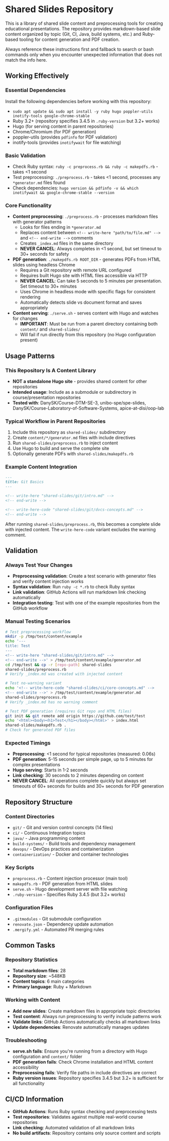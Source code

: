 # Shared Slides Repository

This is a library of shared slide content and preprocessing tools for creating educational presentations. The repository provides markdown-based slide content organized by topic (Git, CI, Java, build systems, etc.) and Ruby-based tooling for content generation and PDF creation.

Always reference these instructions first and fallback to search or bash commands only when you encounter unexpected information that does not match the info here.

## Working Effectively

### Essential Dependencies
Install the following dependencies before working with this repository:
- `sudo apt update && sudo apt install -y ruby hugo poppler-utils inotify-tools google-chrome-stable`
- Ruby 3.2+ (repository specifies 3.4.5 in `.ruby-version` but 3.2+ works)
- Hugo (for serving content in parent repositories)
- Chrome/Chromium (for PDF generation)
- poppler-utils (provides `pdfinfo` for PDF validation)
- inotify-tools (provides `inotifywait` for file watching)

### Basic Validation
- Check Ruby syntax: `ruby -c preprocess.rb && ruby -c makepdfs.rb` - takes <1 second
- Test preprocessing: `./preprocess.rb` - takes <1 second, processes any `*generator.md` files found
- Check dependencies: `hugo version && pdfinfo -v && which inotifywait && google-chrome-stable --version`

### Core Functionality
- **Content preprocessing**: `./preprocess.rb` - processes markdown files with generator patterns
  - Looks for files ending in `*generator.md`
  - Replaces content between `<!-- write-here "path/to/file.md" -->` and `<!-- end-write -->` comments
  - Creates `_index.md` files in the same directory
  - **NEVER CANCEL**: Always completes in <1 second, but set timeout to 30+ seconds for safety
- **PDF generation**: `./makepdfs.rb ROOT_DIR` - generates PDFs from HTML slides using headless Chrome
  - Requires a Git repository with remote URL configured
  - Requires built Hugo site with HTML files accessible via HTTP
  - **NEVER CANCEL**: Can take 5 seconds to 5 minutes per presentation. Set timeout to 30+ minutes
  - Uses Chrome in headless mode with specific flags for consistent rendering
  - Automatically detects slide vs document format and saves appropriately
- **Content serving**: `./serve.sh` - serves content with Hugo and watches for changes
  - **IMPORTANT**: Must be run from a parent directory containing both `content/` and `shared-slides/`
  - Will fail if run directly from this repository (no Hugo configuration present)

## Usage Patterns

### This Repository Is A Content Library
- **NOT a standalone Hugo site** - provides shared content for other repositories
- **Intended usage**: Include as a submodule or subdirectory in course/presentation repositories
- **Tested with**: DanySK/Course-DTM-SE-3, unibo-spe/spe-slides, DanySK/Course-Laboratory-of-Software-Systems, apice-at-disi/oop-lab

### Typical Workflow in Parent Repositories
1. Include this repository as `shared-slides/` subdirectory
2. Create `content/*/generator.md` files with include directives
3. Run `shared-slides/preprocess.rb` to inject content
4. Use Hugo to build and serve the complete site
5. Optionally generate PDFs with `shared-slides/makepdfs.rb`

### Example Content Integration
```markdown
---
title: Git Basics
---

<!-- write-here "shared-slides/git/intro.md" -->
<!-- end-write -->

<!-- write-here-code "shared-slides/git/dvcs-concepts.md" -->
<!-- end-write -->
```

After running `shared-slides/preprocess.rb`, this becomes a complete slide with injected content. The `write-here-code` variant excludes the warning comment.

## Validation

### Always Test Your Changes
- **Preprocessing validation**: Create a test scenario with generator files and verify content injection works
- **Syntax validation**: Run `ruby -c *.rb` to check Ruby syntax
- **Link validation**: GitHub Actions will run markdown link checking automatically
- **Integration testing**: Test with one of the example repositories from the GitHub workflow

### Manual Testing Scenarios
```bash
# Test preprocessing workflow
mkdir -p /tmp/test/content/example
echo '---
title: Test
---
<!-- write-here "shared-slides/git/intro.md" -->
<!-- end-write -->' > /tmp/test/content/example/generator.md
cd /tmp/test && cp -r [repo-path] shared-slides
shared-slides/preprocess.rb
# Verify _index.md was created with injected content

# Test no-warning variant
echo '<!-- write-here-code "shared-slides/ci/core-concepts.md" -->
<!-- end-write -->' > /tmp/test/content/example/generator.md
shared-slides/preprocess.rb
# Verify _index.md has no warning comment

# Test PDF generation (requires Git repo and HTML files)
git init && git remote add origin https://github.com/test/test
echo '<html><body><h1>Test</h1></body></html>' > index.html
shared-slides/makepdfs.rb .
# Check for generated PDF files
```

### Expected Timings
- **Preprocessing**: <1 second for typical repositories (measured: 0.06s)
- **PDF generation**: 5-15 seconds per simple page, up to 5 minutes for complex presentations
- **Hugo serving**: Starts in 1-2 seconds
- **Link checking**: 30 seconds to 2 minutes depending on content
- **NEVER CANCEL**: All operations complete quickly but always set timeouts of 60+ seconds for builds and 30+ seconds for PDF generation

## Repository Structure

### Content Directories
- `git/` - Git and version control concepts (14 files)
- `ci/` - Continuous Integration topics
- `java/` - Java programming content
- `build-systems/` - Build tools and dependency management
- `devops/` - DevOps practices and containerization
- `containerization/` - Docker and container technologies

### Key Scripts
- `preprocess.rb` - Content injection processor (main tool)
- `makepdfs.rb` - PDF generation from HTML slides
- `serve.sh` - Hugo development server with file watching
- `.ruby-version` - Specifies Ruby 3.4.5 (but 3.2+ works)

### Configuration Files
- `.gitmodules` - Git submodule configuration
- `renovate.json` - Dependency update automation
- `.mergify.yml` - Automated PR merging rules

## Common Tasks

### Repository Statistics
- **Total markdown files**: 28
- **Repository size**: ~548KB
- **Content topics**: 6 main categories
- **Primary language**: Ruby + Markdown

### Working with Content
- **Add new slides**: Create markdown files in appropriate topic directories
- **Test content**: Always run preprocessing to verify include patterns work
- **Validate links**: GitHub Actions automatically checks all markdown links
- **Update dependencies**: Renovate automatically manages updates

### Troubleshooting
- **serve.sh fails**: Ensure you're running from a directory with Hugo configuration and `content/` folder
- **PDF generation fails**: Check Chrome installation and HTML content accessibility
- **Preprocessing fails**: Verify file paths in include directives are correct
- **Ruby version issues**: Repository specifies 3.4.5 but 3.2+ is sufficient for all functionality

## CI/CD Information
- **GitHub Actions**: Runs Ruby syntax checking and preprocessing tests
- **Test repositories**: Validates against multiple real-world course repositories
- **Link checking**: Automated validation of all markdown links
- **No build artifacts**: Repository contains only source content and scripts